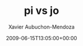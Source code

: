 ---
title: 'pi vs jo'
posts: 4
hash: 't1043'
author: 'Xavier Aubuchon-Mendoza'
date: 2009-06-15T13:05:00+00:00
sources:
  - http://forums.tokipona.org/viewtopic.php%3Ft=1043.html
---
